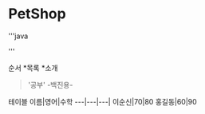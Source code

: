 # PetShop

'''java

'''

순서
*목록
  *소개
  
> '공부' -백진용-


테이블
이름|영어|수학
---|---|---|
이순신|70|80
홍길동|60|90
